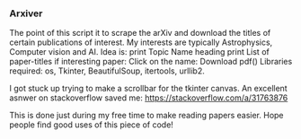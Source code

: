### Arxiver

The point of this script it to scrape the arXiv and download the titles of certain publications of interest.
My interests are typically Astrophysics, Computer vision and AI. 
Idea is:
print Topic Name heading
	print List of paper-titles
		if interesting paper:
			Click on the name:
				Download pdf()
Libraries required: 
os, Tkinter, BeautifulSoup, itertools, urllib2. 

I got stuck up trying to make a scrollbar for the tkinter canvas. An excellent asnwer on stackoverflow saved me: 
https://stackoverflow.com/a/31763876

This is done just during my free time to make reading papers easier. Hope people find good uses of this piece of code!
